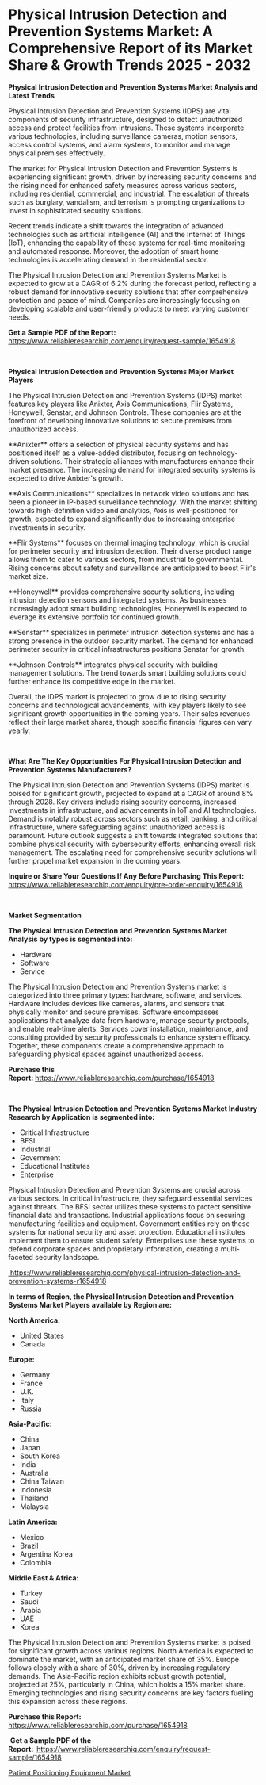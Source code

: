 <p><h1>Physical Intrusion Detection and Prevention Systems Market: A Comprehensive Report of its Market Share & Growth Trends 2025 - 2032</h1></p><p><strong>Physical Intrusion Detection and Prevention Systems Market Analysis and Latest Trends</strong></p>
<p><p>Physical Intrusion Detection and Prevention Systems (IDPS) are vital components of security infrastructure, designed to detect unauthorized access and protect facilities from intrusions. These systems incorporate various technologies, including surveillance cameras, motion sensors, access control systems, and alarm systems, to monitor and manage physical premises effectively.</p><p>The market for Physical Intrusion Detection and Prevention Systems is experiencing significant growth, driven by increasing security concerns and the rising need for enhanced safety measures across various sectors, including residential, commercial, and industrial. The escalation of threats such as burglary, vandalism, and terrorism is prompting organizations to invest in sophisticated security solutions.</p><p>Recent trends indicate a shift towards the integration of advanced technologies such as artificial intelligence (AI) and the Internet of Things (IoT), enhancing the capability of these systems for real-time monitoring and automated response. Moreover, the adoption of smart home technologies is accelerating demand in the residential sector.</p><p>The Physical Intrusion Detection and Prevention Systems Market is expected to grow at a CAGR of 6.2% during the forecast period, reflecting a robust demand for innovative security solutions that offer comprehensive protection and peace of mind. Companies are increasingly focusing on developing scalable and user-friendly products to meet varying customer needs.</p></p>
<p><strong>Get a Sample PDF of the Report:&nbsp;</strong> <a href="https://www.reliableresearchiq.com/enquiry/request-sample/1654918?utm_campaign=3107&utm_medium=2&utm_source=Github&utm_content=ia&utm_term=06032025&utm_id=physical-intrusion-detection-and-prevention-systems">https://www.reliableresearchiq.com/enquiry/request-sample/1654918</a></p>
<p>&nbsp;</p>
<p><strong>Physical Intrusion Detection and Prevention Systems Major Market Players</strong></p>
<p><p>The Physical Intrusion Detection and Prevention Systems (IDPS) market features key players like Anixter, Axis Communications, Flir Systems, Honeywell, Senstar, and Johnson Controls. These companies are at the forefront of developing innovative solutions to secure premises from unauthorized access.</p><p>**Anixter** offers a selection of physical security systems and has positioned itself as a value-added distributor, focusing on technology-driven solutions. Their strategic alliances with manufacturers enhance their market presence. The increasing demand for integrated security systems is expected to drive Anixter's growth.</p><p>**Axis Communications** specializes in network video solutions and has been a pioneer in IP-based surveillance technology. With the market shifting towards high-definition video and analytics, Axis is well-positioned for growth, expected to expand significantly due to increasing enterprise investments in security.</p><p>**Flir Systems** focuses on thermal imaging technology, which is crucial for perimeter security and intrusion detection. Their diverse product range allows them to cater to various sectors, from industrial to governmental. Rising concerns about safety and surveillance are anticipated to boost Flir's market size.</p><p>**Honeywell** provides comprehensive security solutions, including intrusion detection sensors and integrated systems. As businesses increasingly adopt smart building technologies, Honeywell is expected to leverage its extensive portfolio for continued growth.</p><p>**Senstar** specializes in perimeter intrusion detection systems and has a strong presence in the outdoor security market. The demand for enhanced perimeter security in critical infrastructures positions Senstar for growth.</p><p>**Johnson Controls** integrates physical security with building management solutions. The trend towards smart building solutions could further enhance its competitive edge in the market.</p><p>Overall, the IDPS market is projected to grow due to rising security concerns and technological advancements, with key players likely to see significant growth opportunities in the coming years. Their sales revenues reflect their large market shares, though specific financial figures can vary yearly.</p></p>
<p>&nbsp;</p>
<p><strong>What Are The Key Opportunities For Physical Intrusion Detection and Prevention Systems Manufacturers?</strong></p>
<p><p>The Physical Intrusion Detection and Prevention Systems (IDPS) market is poised for significant growth, projected to expand at a CAGR of around 8% through 2028. Key drivers include rising security concerns, increased investments in infrastructure, and advancements in IoT and AI technologies. Demand is notably robust across sectors such as retail, banking, and critical infrastructure, where safeguarding against unauthorized access is paramount. Future outlook suggests a shift towards integrated solutions that combine physical security with cybersecurity efforts, enhancing overall risk management. The escalating need for comprehensive security solutions will further propel market expansion in the coming years.</p></p>
<p><strong>Inquire or Share Your Questions If Any Before Purchasing This Report:</strong> <a href="https://www.reliableresearchiq.com/enquiry/pre-order-enquiry/1654918?utm_campaign=3107&utm_medium=2&utm_source=Github&utm_content=ia&utm_term=06032025&utm_id=physical-intrusion-detection-and-prevention-systems">https://www.reliableresearchiq.com/enquiry/pre-order-enquiry/1654918</a></p>
<p>&nbsp;</p>
<p><strong>Market Segmentation</strong></p>
<p><strong>The Physical Intrusion Detection and Prevention Systems Market Analysis by types is segmented into:</strong></p>
<p><ul><li>Hardware</li><li>Software</li><li>Service</li></ul></p>
<p><p>The Physical Intrusion Detection and Prevention Systems market is categorized into three primary types: hardware, software, and services. Hardware includes devices like cameras, alarms, and sensors that physically monitor and secure premises. Software encompasses applications that analyze data from hardware, manage security protocols, and enable real-time alerts. Services cover installation, maintenance, and consulting provided by security professionals to enhance system efficacy. Together, these components create a comprehensive approach to safeguarding physical spaces against unauthorized access.</p></p>
<p><strong>Purchase this Report:&nbsp;</strong><a href="https://www.reliableresearchiq.com/purchase/1654918?utm_campaign=3107&utm_medium=2&utm_source=Github&utm_content=ia&utm_term=06032025&utm_id=physical-intrusion-detection-and-prevention-systems">https://www.reliableresearchiq.com/purchase/1654918</a></p>
<p>&nbsp;</p>
<p><strong>The Physical Intrusion Detection and Prevention Systems Market Industry Research by Application is segmented into:</strong></p>
<p><ul><li>Critical Infrastructure</li><li>BFSI</li><li>Industrial</li><li>Government</li><li>Educational Institutes</li><li>Enterprise</li></ul></p>
<p><p>Physical Intrusion Detection and Prevention Systems are crucial across various sectors. In critical infrastructure, they safeguard essential services against threats. The BFSI sector utilizes these systems to protect sensitive financial data and transactions. Industrial applications focus on securing manufacturing facilities and equipment. Government entities rely on these systems for national security and asset protection. Educational institutes implement them to ensure student safety. Enterprises use these systems to defend corporate spaces and proprietary information, creating a multi-faceted security landscape.</p></p>
<p><a href="https://www.reliableresearchiq.com/physical-intrusion-detection-and-prevention-systems-r1654918?utm_campaign=3107&utm_medium=2&utm_source=Github&utm_content=ia&utm_term=06032025&utm_id=physical-intrusion-detection-and-prevention-systems">&nbsp;https://www.reliableresearchiq.com/physical-intrusion-detection-and-prevention-systems-r1654918</a></p>
<p><strong>In terms of Region, the Physical Intrusion Detection and Prevention Systems Market Players available by Region are:</strong></p>
<p>
    <p> <strong> North America: </strong>
        <ul>
            <li>United States</li>
            <li>Canada</li>
        </ul>
        </p> 
    <p> <strong> Europe: </strong>
        <ul>
            <li>Germany</li>
            <li>France</li>
            <li>U.K.</li>
            <li>Italy</li>
            <li>Russia</li>
        </ul>
        </p> 
    <p> <strong> Asia-Pacific: </strong>
        <ul>
            <li>China</li>
            <li>Japan</li>
            <li>South Korea</li>
            <li>India</li>
            <li>Australia</li>
            <li>China Taiwan</li>
            <li>Indonesia</li>
            <li>Thailand</li>
            <li>Malaysia</li>
        </ul>
        </p> 
    <p> <strong> Latin America: </strong>
        <ul>
            <li>Mexico</li>
            <li>Brazil</li>
            <li>Argentina Korea</li>
            <li>Colombia</li>
        </ul>
        </p> 
    <p> <strong> Middle East & Africa: </strong>
        <ul>
            <li>Turkey</li>
            <li>Saudi</li>
            <li>Arabia</li>
            <li>UAE</li>
            <li>Korea</li>
        </ul>
    </p>
    </p>
<p><p>The Physical Intrusion Detection and Prevention Systems market is poised for significant growth across various regions. North America is expected to dominate the market, with an anticipated market share of 35%. Europe follows closely with a share of 30%, driven by increasing regulatory demands. The Asia-Pacific region exhibits robust growth potential, projected at 25%, particularly in China, which holds a 15% market share. Emerging technologies and rising security concerns are key factors fueling this expansion across these regions.</p></p>
<p><strong>Purchase this Report: </strong><a href="https://www.reliableresearchiq.com/purchase/1654918?utm_campaign=3107&utm_medium=2&utm_source=Github&utm_content=ia&utm_term=06032025&utm_id=physical-intrusion-detection-and-prevention-systems">https://www.reliableresearchiq.com/purchase/1654918</a></p>
<p>&nbsp;<strong>Get a Sample PDF of the Report:&nbsp;&nbsp;</strong><a href="https://www.reliableresearchiq.com/enquiry/request-sample/1654918?utm_campaign=3107&utm_medium=2&utm_source=Github&utm_content=ia&utm_term=06032025&utm_id=physical-intrusion-detection-and-prevention-systems">https://www.reliableresearchiq.com/enquiry/request-sample/1654918</a></p>
<p><strong></strong></p>
<p><p><a href="https://github.com/jenithschijf/Market-Research-Report-List-1/blob/main/patient-positioning-equipment-market.md?utm_campaign=3107&utm_medium=2&utm_source=Github&utm_content=ia&utm_term=06032025&utm_id=physical-intrusion-detection-and-prevention-systems">Patient Positioning Equipment Market</a></p></p>